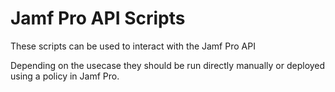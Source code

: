 # Jamf Pro API Scripts
These scripts can be used to interact with the Jamf Pro API

Depending on the usecase they should be run directly manually or deployed using a policy in Jamf Pro.
